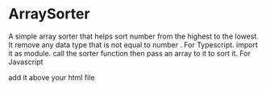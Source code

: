 # ArraySorter
A simple array sorter that helps sort number from  the highest  to the lowest. It remove any data type that is not equal to number .
For Typescript. import it as  module.
call the sorter function then pass an array to it to sort it.
For Javascript  

add it above your html file 

